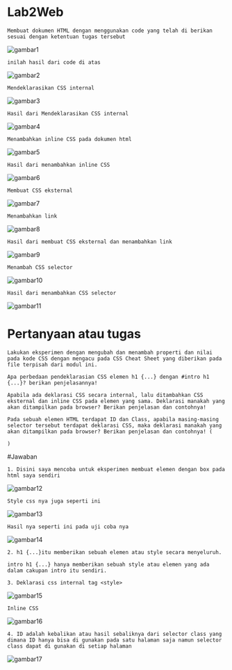 # Lab2Web
```
Membuat dokumen HTML dengan menggunakan code yang telah di berikan sesuai dengan ketentuan tugas tersebut
```
![gambar1](https://github.com/AbiyanfarasDanuyasa/Lab2Web/assets/115562487/f176182f-7791-4c7f-b7ab-dd4d5365c8ab)
```
inilah hasil dari code di atas
```
![gambar2](https://github.com/AbiyanfarasDanuyasa/Lab2Web/assets/115562487/673dd30e-6f27-4ab5-b6a1-a4b753707dd2)
```
Mendeklarasikan CSS internal
```
![gambar3](https://github.com/AbiyanfarasDanuyasa/Lab2Web/assets/115562487/ea1e5d8e-8702-498d-93de-1209ca3cbcc0)
```
Hasil dari Mendeklarasikan CSS internal
```
![gambar4](https://github.com/AbiyanfarasDanuyasa/Lab2Web/assets/115562487/d534d331-321f-4e05-b76b-c5753ffc1e5a)
```
Menambahkan inline CSS pada dokumen html
```
![gambar5](https://github.com/AbiyanfarasDanuyasa/Lab2Web/assets/115562487/94fadc45-9956-4e47-97f6-c2e2cb0a9a26)
```
Hasil dari menambahkan inline CSS
```
![gambar6](https://github.com/AbiyanfarasDanuyasa/Lab2Web/assets/115562487/40ef8b19-14d3-430f-b48c-7d7bac314400)
```
Membuat CSS eksternal
```
![gambar7](https://github.com/AbiyanfarasDanuyasa/Lab2Web/assets/115562487/507a6aef-6e23-4224-adbb-3b9cfb4942b7)

```
Menambahkan link
```
![gambar8](https://github.com/AbiyanfarasDanuyasa/Lab2Web/assets/115562487/fbe78d91-22b6-4b19-a039-48646b9087e7)
```
Hasil dari membuat CSS eksternal dan menambahkan link
```
![gambar9](https://github.com/AbiyanfarasDanuyasa/Lab2Web/assets/115562487/0ee25437-8c25-4175-b6dc-bb5fa38cb89b)
```
Menambah CSS selector
```
![gambar10](https://github.com/AbiyanfarasDanuyasa/Lab2Web/assets/115562487/0d137228-8da7-471d-b60b-8e59f41cea1d)
```
Hasil dari menambahkan CSS selector
```
![gambar11](https://github.com/AbiyanfarasDanuyasa/Lab2Web/assets/115562487/29e95a3c-8195-4c90-8698-f8de87e7d5ac)
# Pertanyaan atau tugas
```
Lakukan eksperimen dengan mengubah dan menambah properti dan nilai pada kode CSS dengan mengacu pada CSS Cheat Sheet yang diberikan pada file terpisah dari modul ini.

Apa perbedaan pendeklarasian CSS elemen h1 {...} dengan #intro h1 {...}? berikan penjelasannya!

Apabila ada deklarasi CSS secara internal, lalu ditambahkan CSS eksternal dan inline CSS pada elemen yang sama. Deklarasi manakah yang akan ditampilkan pada browser? Berikan penjelasan dan contohnya!

Pada sebuah elemen HTML terdapat ID dan Class, apabila masing-masing selector tersebut terdapat deklarasi CSS, maka deklarasi manakah yang akan ditampilkan pada browser? Berikan penjelasan dan contohnya! (

)
```
#Jawaban
```
1. Disini saya mencoba untuk eksperimen membuat elemen dengan box pada html saya sendiri
```
![gambar12](https://github.com/AbiyanfarasDanuyasa/Lab2Web/assets/115562487/cc667d18-21e4-4553-8800-fef714bb26b0)
```
Style css nya juga seperti ini
```
![gambar13](https://github.com/AbiyanfarasDanuyasa/Lab2Web/assets/115562487/24d62967-60df-4336-96e0-8ab5d7936d47)
```
Hasil nya seperti ini pada uji coba nya
```
![gambar14](https://github.com/AbiyanfarasDanuyasa/Lab2Web/assets/115562487/e858df02-70fc-417e-9a24-a5155199266e)
```
2. h1 {...}itu memberikan sebuah elemen atau style secara menyeluruh.

intro h1 {...} hanya memberikan sebuah style atau elemen yang ada dalam cakupan intro itu sendiri.
```
```
3. Deklarasi css internal tag <style>
```
![gambar15](https://github.com/AbiyanfarasDanuyasa/Lab2Web/assets/115562487/0b73a33f-4663-4653-9eca-6c12e6e0ea87)
```
Inline CSS
```
![gambar16](https://github.com/AbiyanfarasDanuyasa/Lab2Web/assets/115562487/e59128ea-d983-4bec-a077-bc8bf1cca0a9)
```
4. ID adalah kebalikan atau hasil sebaliknya dari selector class yang dimana ID hanya bisa di gunakan pada satu halaman saja namun selector class dapat di gunakan di setiap halaman
```
![gambar17](https://github.com/AbiyanfarasDanuyasa/Lab2Web/assets/115562487/ef254a93-2af7-4cb5-a0bc-701ab012748c)
